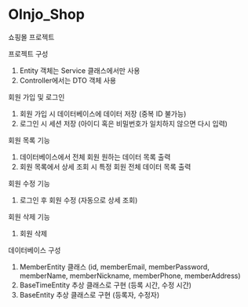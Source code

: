 # OInjo_Shop
쇼핑몰 프로젝트

프로젝트 구성
1. Entity 객체는 Service 클래스에서만 사용
2. Controller에서는 DTO 객체 사용

회원 가입 및 로그인 
1. 회원 가입 시 데이터베이스에 데이터 저장 (중복 ID 불가능)
2. 로그인 시 세션 저장 (아이디 혹은 비밀번호가 일치하지 않으면 다시 입력)

회원 목록 기능 
1. 데이터베이스에서 전체 회원 원하는 데이터 목록 출력
2. 회원 목록에서 상세 조회 시 특정 회원 전체 데이터 목록 출력

회원 수정 기능
1. 로그인 후 회원 수정 (자동으로 상세 조회)

회원 삭제 기능
1. 회원 삭제

데이터베이스 구성
1. MemberEntity 클래스 (id, memberEmail, memberPassword, memberName, memberNickname, memberPhone, memberAddress)
2. BaseTimeEntity 추상 클래스로 구현 (등록 시간, 수정 시간)
3. BaseEntity 추상 클래스로 구현 (등록자, 수정자)
